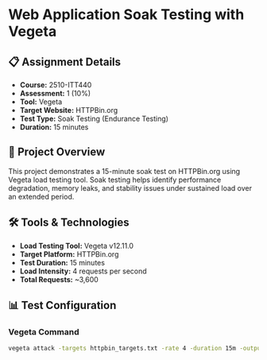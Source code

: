 # Web Application Soak Testing with Vegeta

## 📋 Assignment Details
- **Course:** 2510-ITT440
- **Assessment:** 1 (10%)
- **Tool:** Vegeta
- **Target Website:** HTTPBin.org
- **Test Type:** Soak Testing (Endurance Testing)
- **Duration:** 15 minutes

## 🎯 Project Overview
This project demonstrates a 15-minute soak test on HTTPBin.org using Vegeta load testing tool. Soak testing helps identify performance degradation, memory leaks, and stability issues under sustained load over an extended period.

## 🛠️ Tools & Technologies
- **Load Testing Tool:** Vegeta v12.11.0
- **Target Platform:** HTTPBin.org
- **Test Duration:** 15 minutes
- **Load Intensity:** 4 requests per second
- **Total Requests:** ~3,600

## 📊 Test Configuration

### Vegeta Command
```bash
vegeta attack -targets httpbin_targets.txt -rate 4 -duration 15m -output soak_test.bin
